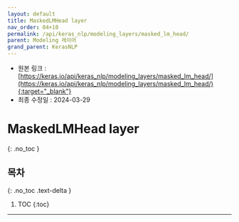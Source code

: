 ```yaml
---
layout: default
title: MaskedLMHead layer
nav_order: 04+10
permalink: /api/keras_nlp/modeling_layers/masked_lm_head/
parent: Modeling 레이어
grand_parent: KerasNLP
---
```


* 원본 링크 : [https://keras.io/api/keras_nlp/modeling_layers/masked_lm_head/](https://keras.io/api/keras_nlp/modeling_layers/masked_lm_head/){:target="_blank"}
* 최종 수정일 : 2024-03-29

# MaskedLMHead layer
{: .no_toc }

## 목차
{: .no_toc .text-delta }

1. TOC
{:toc}

---
